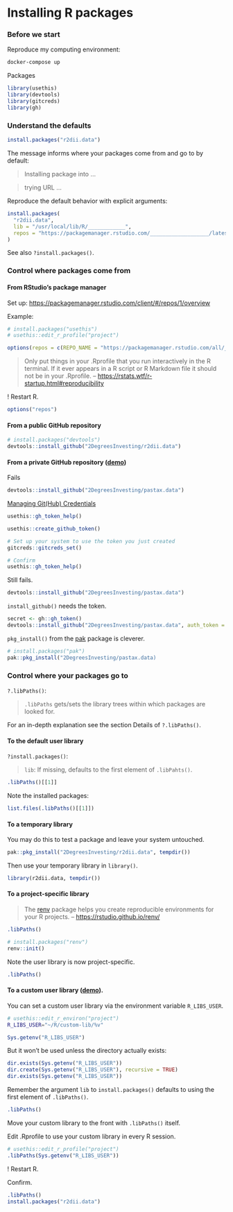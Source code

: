 
# Installing R packages

### Before we start

Reproduce my computing environment:

``` bash
docker-compose up
```

Packages

``` r
library(usethis)
library(devtools)
library(gitcreds)
library(gh)
```

### Understand the defaults

``` r
install.packages("r2dii.data")
```

The message informs where your packages come from and go to by default:

> Installing package into …

> trying URL …

Reproduce the default behavior with explicit arguments:

``` r
install.packages(
  "r2dii.data", 
  lib = "/usr/local/lib/R/____________", 
  repos = "https://packagemanager.rstudio.com/___________________/latest"
)
```

See also `?install.packages()`.

### Control where packages come from

#### From RStudio’s package manager

Set up: <https://packagemanager.rstudio.com/client/#/repos/1/overview>

Example:

``` r
# install.packages("usethis")
# usethis::edit_r_profile("project")

options(repos = c(REPO_NAME = "https://packagemanager.rstudio.com/all/__linux__/focal/latest"))
```

> Only put things in your .Rprofile that you run interactively in the R
> terminal. If it ever appears in a R script or R Markdown file it
> should not be in your .Rprofile. –
> <https://rstats.wtf/r-startup.html#reproducibility>

! Restart R.

``` r
options("repos")
```

#### From a public GitHub repository

``` r
# install.packages("devtools")
devtools::install_github("2DegreesInvesting/r2dii.data")
```

#### From a private GitHub repository ([demo](https://youtu.be/LvzljgPrsjg))

Fails

``` r
devtools::install_github("2DegreesInvesting/pastax.data")
```

[Managing Git(Hub)
Credentials](https://usethis.r-lib.org/articles/git-credentials.html)

``` r
usethis::gh_token_help()

usethis::create_github_token()

# Set up your system to use the token you just created
gitcreds::gitcreds_set()

# Confirm
usethis::gh_token_help()
```

Still fails.

``` r
devtools::install_github("2DegreesInvesting/pastax.data")
```

`install_github()` needs the token.

``` r
secret <- gh::gh_token()
devtools::install_github("2DegreesInvesting/pastax.data", auth_token = secret)
```

`pkg_install()` from the [pak](https://pak.r-lib.org/) package is
cleverer.

``` r
# install.packages("pak")
pak::pkg_install("2DegreesInvesting/pastax.data)
```

### Control where your packages go to

`?.libPaths()`:

> `.libPaths` gets/sets the library trees within which packages are
> looked for.

For an in-depth explanation see the section Details of `?.libPaths()`.

#### To the default user library

`?install.packages()`:

> `lib`: If missing, defaults to the first element of `.libPahts()`.

``` r
.libPaths()[[1]]
```

Note the installed packages:

``` r
list.files(.libPaths()[[1]])
```

#### To a temporary library

You may do this to test a package and leave your system untouched.

``` r
pak::pkg_install("2DegreesInvesting/r2dii.data", tempdir())
```

Then use your temporary library in `library()`.

``` r
library(r2dii.data, tempdir())
```

#### To a project-specific library

> The [renv](https://rstudio.github.io/renv/) package helps you create
> reproducible environments for your R projects. –
> <https://rstudio.github.io/renv/>

``` r
.libPaths()

# install.packages("renv")
renv::init()    
```

Note the user library is now project-specific.

``` r
.libPaths()
```

#### To a custom user library ([demo](https://youtu.be/sbp5Q8niTho)).

You can set a custom user library via the environment variable
`R_LIBS_USER`.

``` bash
# usethis::edit_r_environ("project")
R_LIBS_USER="~/R/custom-lib/%v"
```

``` r
Sys.getenv("R_LIBS_USER")
```

But it won’t be used unless the directory actually exists:

``` r
dir.exists(Sys.getenv("R_LIBS_USER"))
dir.create(Sys.getenv("R_LIBS_USER"), recursive = TRUE)
dir.exists(Sys.getenv("R_LIBS_USER"))
```

Remember the argument `lib` to `install.packages()` defaults to using
the first element of `.libPaths()`.

``` r
.libPaths()
```

Move your custom library to the front with `.libPaths()` itself.

Edit .Rprofile to use your custom library in every R session.

``` r
# usethis::edit_r_profile("project")
.libPaths(Sys.getenv("R_LIBS_USER"))
```

! Restart R.

Confirm.

``` r
.libPaths()
install.packages("r2dii.data")
```

